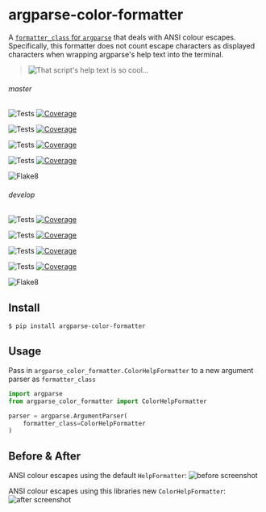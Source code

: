 # argparse-color-formatter
A [`formatter_class` for `argparse`](https://docs.python.org/3/library/argparse.html#formatter-class) that deals with ANSI colour escapes. Specifically, this formatter does not count escape characters as displayed characters when wrapping argparse's help text into the terminal.

> ![That script's help text is so cool...](https://docs.arrai-dev.com/argparse-color-formatter/readme/acf.png "That script's help text is so cool...")

###### master

![Tests](https://docs.arrai-dev.com/argparse-color-formatter/master.python38.svg) [![Coverage](https://docs.arrai-dev.com/argparse-color-formatter/master.python38.coverage.svg)](https://docs.arrai-dev.com/argparse-color-formatter/htmlcov_master_python38/)

![Tests](https://docs.arrai-dev.com/argparse-color-formatter/master.python37.svg) [![Coverage](https://docs.arrai-dev.com/argparse-color-formatter/master.python37.coverage.svg)](https://docs.arrai-dev.com/argparse-color-formatter/htmlcov_master_python37/)

![Tests](https://docs.arrai-dev.com/argparse-color-formatter/master.python36.svg) [![Coverage](https://docs.arrai-dev.com/argparse-color-formatter/master.python36.coverage.svg)](https://docs.arrai-dev.com/argparse-color-formatter/htmlcov_master_python36/)

![Tests](https://docs.arrai-dev.com/argparse-color-formatter/master.python27.svg) [![Coverage](https://docs.arrai-dev.com/argparse-color-formatter/master.python27.coverage.svg)](https://docs.arrai-dev.com/argparse-color-formatter/htmlcov_master_python27/)

![Flake8](https://docs.arrai-dev.com/argparse-color-formatter/master.flake8.svg)

###### develop

![Tests](https://docs.arrai-dev.com/argparse-color-formatter/develop.python38.svg) [![Coverage](https://docs.arrai-dev.com/argparse-color-formatter/develop.python38.coverage.svg)](https://docs.arrai-dev.com/argparse-color-formatter/htmlcov_develop_python38/)

![Tests](https://docs.arrai-dev.com/argparse-color-formatter/develop.python37.svg) [![Coverage](https://docs.arrai-dev.com/argparse-color-formatter/develop.python37.coverage.svg)](https://docs.arrai-dev.com/argparse-color-formatter/htmlcov_develop_python37/)

![Tests](https://docs.arrai-dev.com/argparse-color-formatter/develop.python36.svg) [![Coverage](https://docs.arrai-dev.com/argparse-color-formatter/develop.python36.coverage.svg)](https://docs.arrai-dev.com/argparse-color-formatter/htmlcov_develop_python36/)

![Tests](https://docs.arrai-dev.com/argparse-color-formatter/develop.python27.svg) [![Coverage](https://docs.arrai-dev.com/argparse-color-formatter/develop.python27.coverage.svg)](https://docs.arrai-dev.com/argparse-color-formatter/htmlcov_develop_python27/)

![Flake8](https://docs.arrai-dev.com/argparse-color-formatter/develop.flake8.svg)

## Install

```shell
$ pip install argparse-color-formatter
```

## Usage

Pass in `argparse_color_formatter.ColorHelpFormatter` to a new argument parser as `formatter_class`

```python
import argparse
from argparse_color_formatter import ColorHelpFormatter

parser = argparse.ArgumentParser(
    formatter_class=ColorHelpFormatter
)
```

## Before & After
ANSI colour escapes using the default `HelpFormatter`:
![before screenshot](https://docs.arrai-dev.com/argparse-color-formatter/readme/before.png)

ANSI colour escapes using this libraries new `ColorHelpFormatter`:
![after screenshot](https://docs.arrai-dev.com/argparse-color-formatter/readme/after.png)
